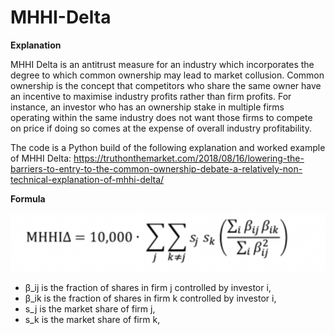 # MHHI-Delta

**Explanation**

MHHI Delta is an antitrust measure for an industry which incorporates the degree to which common ownership may lead to market collusion. Common ownership is the concept that competitors who share the same owner have an incentive to maximise industry profits rather than firm profits. For instance, an investor who has an ownership stake in multiple firms operating within the same industry does not want those firms to compete on price if doing so comes at the expense of overall industry profitability.

The code is a Python build of the following explanation and worked example of MHHI Delta: https://truthonthemarket.com/2018/08/16/lowering-the-barriers-to-entry-to-the-common-ownership-debate-a-relatively-non-technical-explanation-of-mhhi-delta/ 

**Formula**

![](MHHI_Delta_Formula.png)
          
- β_ij is the fraction of shares in firm j controlled by investor i,
- β_ik is the fraction of shares in firm k controlled by investor i,
- s_j is the market share of firm j, 
- s_k is the market share of firm k,

